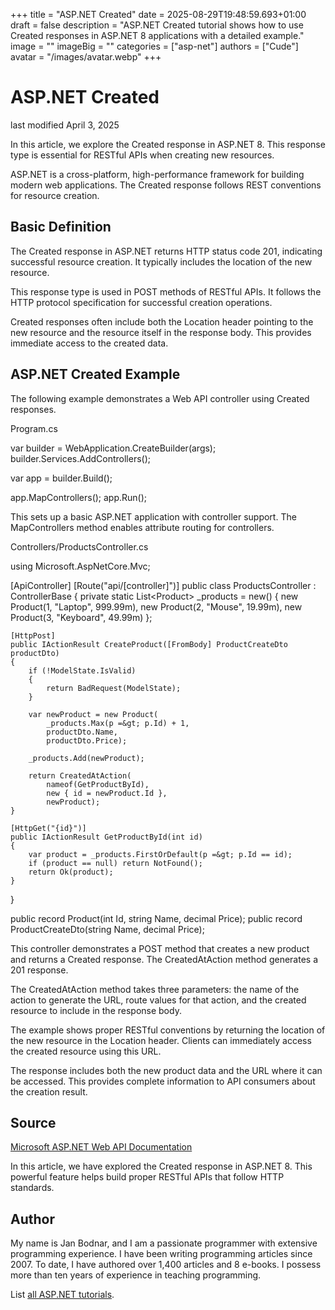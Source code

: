 +++
title = "ASP.NET Created"
date = 2025-08-29T19:48:59.693+01:00
draft = false
description = "ASP.NET Created tutorial shows how to use Created responses in ASP.NET 8 applications with a detailed example."
image = ""
imageBig = ""
categories = ["asp-net"]
authors = ["Cude"]
avatar = "/images/avatar.webp"
+++

# ASP.NET Created

last modified April 3, 2025

In this article, we explore the Created response in ASP.NET 8. This response
type is essential for RESTful APIs when creating new resources.

ASP.NET is a cross-platform, high-performance framework for building modern web
applications. The Created response follows REST conventions for resource creation.

## Basic Definition

The Created response in ASP.NET returns HTTP status code 201, indicating
successful resource creation. It typically includes the location of the new
resource.

This response type is used in POST methods of RESTful APIs. It follows the HTTP
protocol specification for successful creation operations.

Created responses often include both the Location header pointing to the new
resource and the resource itself in the response body. This provides immediate
access to the created data.

## ASP.NET Created Example

The following example demonstrates a Web API controller using Created responses.

Program.cs
  

var builder = WebApplication.CreateBuilder(args);
builder.Services.AddControllers();

var app = builder.Build();

app.MapControllers();
app.Run();

This sets up a basic ASP.NET application with controller support. The
MapControllers method enables attribute routing for controllers.

Controllers/ProductsController.cs
  

using Microsoft.AspNetCore.Mvc;

[ApiController]
[Route("api/[controller]")]
public class ProductsController : ControllerBase
{
    private static List&lt;Product&gt; _products = new()
    {
        new Product(1, "Laptop", 999.99m),
        new Product(2, "Mouse", 19.99m),
        new Product(3, "Keyboard", 49.99m)
    };

    [HttpPost]
    public IActionResult CreateProduct([FromBody] ProductCreateDto productDto)
    {
        if (!ModelState.IsValid)
        {
            return BadRequest(ModelState);
        }

        var newProduct = new Product(
            _products.Max(p =&gt; p.Id) + 1,
            productDto.Name,
            productDto.Price);

        _products.Add(newProduct);

        return CreatedAtAction(
            nameof(GetProductById),
            new { id = newProduct.Id },
            newProduct);
    }

    [HttpGet("{id}")]
    public IActionResult GetProductById(int id)
    {
        var product = _products.FirstOrDefault(p =&gt; p.Id == id);
        if (product == null) return NotFound();
        return Ok(product);
    }
}

public record Product(int Id, string Name, decimal Price);
public record ProductCreateDto(string Name, decimal Price);

This controller demonstrates a POST method that creates a new product and returns
a Created response. The CreatedAtAction method generates a 201
response.

The CreatedAtAction method takes three parameters: the name of the
action to generate the URL, route values for that action, and the created
resource to include in the response body.

The example shows proper RESTful conventions by returning the location of the
new resource in the Location header. Clients can immediately access the created
resource using this URL.

The response includes both the new product data and the URL where it can be
accessed. This provides complete information to API consumers about the
creation result.

## Source

[Microsoft ASP.NET Web API Documentation](https://learn.microsoft.com/en-us/aspnet/core/web-api/?view=aspnetcore-8.0)

In this article, we have explored the Created response in ASP.NET 8. This
powerful feature helps build proper RESTful APIs that follow HTTP standards.

## Author

My name is Jan Bodnar, and I am a passionate programmer with extensive
programming experience. I have been writing programming articles since 2007.
To date, I have authored over 1,400 articles and 8 e-books. I possess more
than ten years of experience in teaching programming.

List [all ASP.NET tutorials](/all/#asp-net).